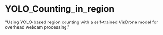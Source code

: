 # YOLO_Counting_in_region
"Using YOLO-based region counting with a self-trained VisDrone model for overhead webcam processing."
